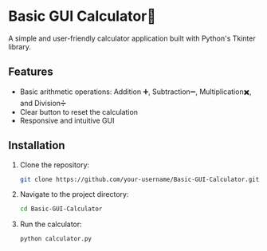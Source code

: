# Basic GUI Calculator🧮

A simple and user-friendly calculator application built with Python's Tkinter library.

## Features

- Basic arithmetic operations: Addition ➕, Subtraction➖, Multiplication✖️, and Division➗
- Clear button to reset the calculation
- Responsive and intuitive GUI

## Installation

1. Clone the repository:
    ```sh
    git clone https://github.com/your-username/Basic-GUI-Calculator.git
    ```

2. Navigate to the project directory:
    ```sh
    cd Basic-GUI-Calculator
    ```

3. Run the calculator:
    ```sh
    python calculator.py
    ```

